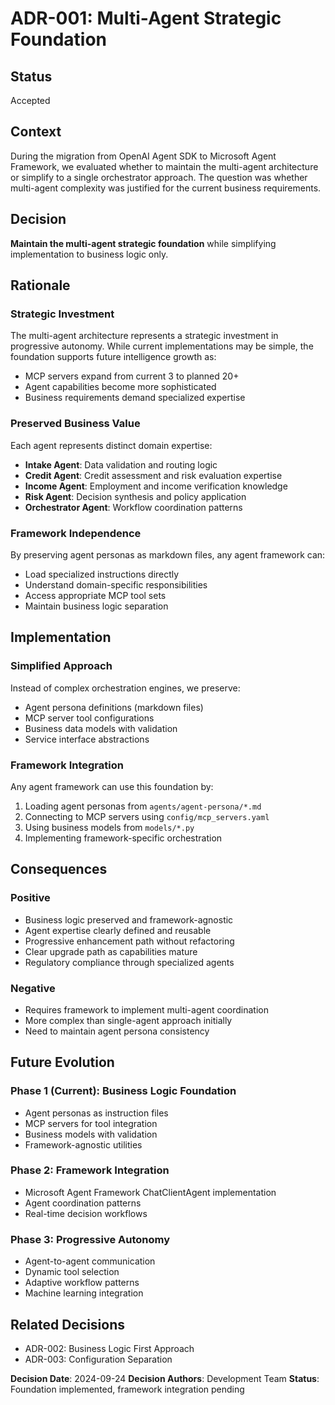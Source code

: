 # ADR-001: Multi-Agent Strategic Foundation

## Status
Accepted

## Context
During the migration from OpenAI Agent SDK to Microsoft Agent Framework, we evaluated whether to maintain the multi-agent architecture or simplify to a single orchestrator approach. The question was whether multi-agent complexity was justified for the current business requirements.

## Decision
**Maintain the multi-agent strategic foundation** while simplifying implementation to business logic only.

## Rationale

### Strategic Investment
The multi-agent architecture represents a strategic investment in progressive autonomy. While current implementations may be simple, the foundation supports future intelligence growth as:
- MCP servers expand from current 3 to planned 20+
- Agent capabilities become more sophisticated
- Business requirements demand specialized expertise

### Preserved Business Value
Each agent represents distinct domain expertise:
- **Intake Agent**: Data validation and routing logic
- **Credit Agent**: Credit assessment and risk evaluation expertise
- **Income Agent**: Employment and income verification knowledge
- **Risk Agent**: Decision synthesis and policy application
- **Orchestrator Agent**: Workflow coordination patterns

### Framework Independence
By preserving agent personas as markdown files, any agent framework can:
- Load specialized instructions directly
- Understand domain-specific responsibilities
- Access appropriate MCP tool sets
- Maintain business logic separation

## Implementation

### Simplified Approach
Instead of complex orchestration engines, we preserve:
- Agent persona definitions (markdown files)
- MCP server tool configurations
- Business data models with validation
- Service interface abstractions

### Framework Integration
Any agent framework can use this foundation by:
1. Loading agent personas from `agents/agent-persona/*.md`
2. Connecting to MCP servers using `config/mcp_servers.yaml`
3. Using business models from `models/*.py`
4. Implementing framework-specific orchestration

## Consequences

### Positive
- Business logic preserved and framework-agnostic
- Agent expertise clearly defined and reusable
- Progressive enhancement path without refactoring
- Clear upgrade path as capabilities mature
- Regulatory compliance through specialized agents

### Negative
- Requires framework to implement multi-agent coordination
- More complex than single-agent approach initially
- Need to maintain agent persona consistency

## Future Evolution

### Phase 1 (Current): Business Logic Foundation
- Agent personas as instruction files
- MCP servers for tool integration
- Business models with validation
- Framework-agnostic utilities

### Phase 2: Framework Integration
- Microsoft Agent Framework ChatClientAgent implementation
- Agent coordination patterns
- Real-time decision workflows

### Phase 3: Progressive Autonomy
- Agent-to-agent communication
- Dynamic tool selection
- Adaptive workflow patterns
- Machine learning integration

## Related Decisions
- ADR-002: Business Logic First Approach
- ADR-003: Configuration Separation

**Decision Date**: 2024-09-24
**Decision Authors**: Development Team
**Status**: Foundation implemented, framework integration pending